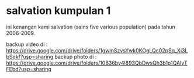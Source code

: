 # salvation kumpulan 1
 ini kenangan kami salvation (sains five various population) pada tahun 2006-2009.
 
 backup video di : https://drive.google.com/drive/folders/1gwmSzvsYwk0KOgLQc02pSq_Xi3LbSqkf?usp=sharing
 backup photo di : https://drive.google.com/drive/folders/10B36by4l893QbDwsQh3b1p1QAIyTFEbd?usp=sharing
